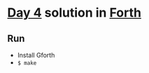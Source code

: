 # [Day 4](https://adventofcode.com/2021/day/4) solution in [Forth](https://gforth.org/)

## Run

- Install Gforth
- `$ make`

